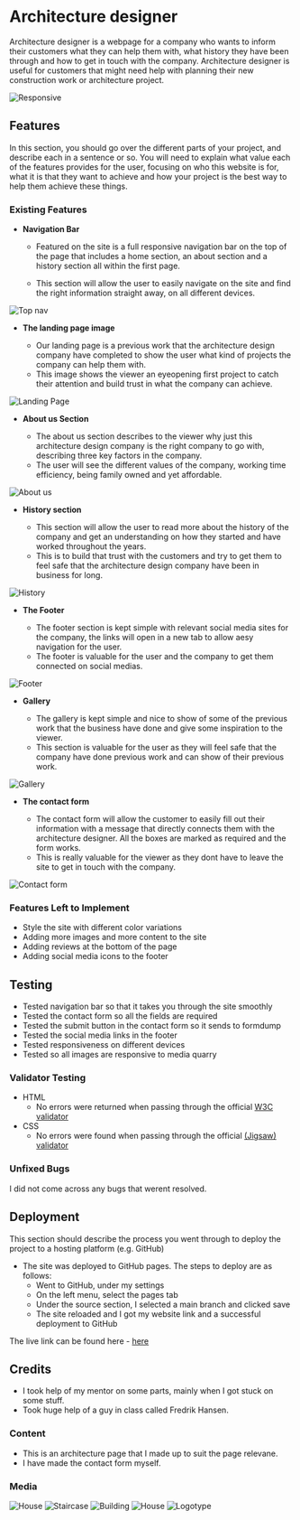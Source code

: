 # Architecture designer

Architecture designer is a webpage for a company who wants to inform their customers what they can help them with, what history they have been through and how to get in touch with the company.
Architecture designer is useful for customers that might need help with planning their new construction work or architecture project.

![Responsive](Images/responsive.png)
## Features 

In this section, you should go over the different parts of your project, and describe each in a sentence or so. You will need to explain what value each of the features provides for the user, focusing on who this website is for, what it is that they want to achieve and how your project is the best way to help them achieve these things.

### Existing Features

- __Navigation Bar__

  - Featured on the site is a full responsive navigation bar on the top of the page that includes a home section, an about section and a history section all within the first page.

  - This section will allow the user to easily navigate on the site and find the right information straight away, on all different devices.

![Top nav](Images/Topnav.png)

- __The landing page image__

  - Our landing page is a previous work that the architecture design company have completed to show the user what kind of projects the company can help them with. 
  - This image shows the viewer an eyeopening first project to catch their attention and build trust in what the company can achieve.

![Landing Page](Images/Landing%20page.png)

- __About us Section__

  - The about us section describes to the viewer why just this architecture design company is the right company to go with, describing three key factors in the company.
  - The user will see the different values of the company, working time efficiency, being family owned and yet affordable.

![About us](Images/About%20us.png)

- __History section__

  - This section will allow the user to read more about the history of the company and get an understanding on how they started and have worked throughout the years.
  - This is to build that trust with the customers and try to get them to feel safe that the architecture design company have been in business for long. 

![History](Images/History.png)

- __The Footer__ 

  - The footer section is kept simple with relevant social media sites for the company, the links will open in a new tab to allow aesy navigation for the user.
  - The footer is valuable for the user and the company to get them connected on social medias.

![Footer](Images/Footer.png)

- __Gallery__

  - The gallery is kept simple and nice to show of some of the previous work that the business have done and give some inspiration to the viewer.
  - This section is valuable for the user as they will feel safe that the company have done previous work and can show of their previous work. 

![Gallery](Images/Gallery.png)

- __The contact form__

  - The contact form will allow the customer to easily fill out their information with a message that directly connects them with the architecture designer. All the boxes are marked as required and the form works. 
  - This is really valuable for the viewer as they dont have to leave the site to get in touch with the company.

![Contact form](Images/Contact%20form.png)


### Features Left to Implement

- Style the site with different color variations
- Adding more images and more content to the site
- Adding reviews at the bottom of the page
- Adding social media icons to the footer

## Testing 

- Tested navigation bar so that it takes you through the site smoothly
- Tested the contact form so all the fields are required
- Tested the submit button in the contact form so it sends to formdump
- Tested the social media links in the footer
- Tested responsiveness on different devices
- Tested so all images are responsive to media quarry


### Validator Testing 

- HTML
  - No errors were returned when passing through the official [W3C validator](Images/html%20validator.png)
- CSS
  - No errors were found when passing through the official [(Jigsaw) validator](Images/CSS%20validator.png)

### Unfixed Bugs

I did not come across any bugs that werent resolved.

## Deployment

This section should describe the process you went through to deploy the project to a hosting platform (e.g. GitHub) 

- The site was deployed to GitHub pages. The steps to deploy are as follows: 
  - Went to GitHub, under my settings
  - On the left menu, select the pages tab
  - Under the source section, I selected a main branch and clicked save
  - The site reloaded and I got my website link and a successful deployment to GitHub

The live link can be found here - [here](https://gomsur.github.io/Project1-23/)


## Credits 

- I took help of my mentor on some parts, mainly when I got stuck on some stuff.
- Took huge help of a guy in class called Fredrik Hansen.

### Content 

- This is an architecture page that I made up to suit the page relevane.
- I have made the contact form myself.

### Media

![House](https://i.ibb.co/WvWwL4W/building.jpg)
![Staircase](https://i.ibb.co/Rzb2zQ9/staircase-g9834dfa07-1280.jpg)
![Building](https://i.ibb.co/qycCjfc/architecture-g24968616b-1280.jpg)
![House](https://i.ibb.co/WvWwL4W/building.jpg)
![Logotype](https://i.imgur.com/fog2PVl.jpeg)
